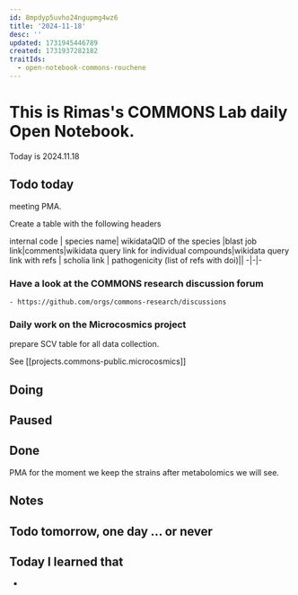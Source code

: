 ```yaml
---
id: 8mpdyp5uvho24ngupmg4wz6
title: '2024-11-18'
desc: ''
updated: 1731945446789
created: 1731937282182
traitIds:
  - open-notebook-commons-rouchene
---
```




# This is Rimas's COMMONS Lab daily Open Notebook.

Today is 2024.11.18

## Todo today
meeting PMA.

Create a table with the following headers


internal code | species name| wikidataQID of the species |blast job link|comments|wikidata query link for individual compounds|wikidata query link with refs | scholia link | pathogenicity (list of refs with doi)||
-|-|-


### Have a look at the COMMONS research discussion forum
    - https://github.com/orgs/commons-research/discussions

### Daily work on the Microcosmics project
prepare SCV table for all data collection.

See [[projects.commons-public.microcosmics]]


###
###

## Doing

## Paused

## Done 
PMA for the moment we keep the strains after metabolomics we will see.

## Notes

## Todo tomorrow, one day ... or never 


###
###


## Today I learned that

- 